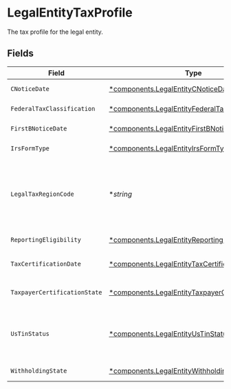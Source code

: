 # LegalEntityTaxProfile

The tax profile for the legal entity.


## Fields

| Field                                                                                                                 | Type                                                                                                                  | Required                                                                                                              | Description                                                                                                           | Example                                                                                                               |
| --------------------------------------------------------------------------------------------------------------------- | --------------------------------------------------------------------------------------------------------------------- | --------------------------------------------------------------------------------------------------------------------- | --------------------------------------------------------------------------------------------------------------------- | --------------------------------------------------------------------------------------------------------------------- |
| `CNoticeDate`                                                                                                         | [*components.LegalEntityCNoticeDate](../../models/components/legalentitycnoticedate.md)                               | :heavy_minus_sign:                                                                                                    | C Notice date.                                                                                                        |                                                                                                                       |
| `FederalTaxClassification`                                                                                            | [*components.LegalEntityFederalTaxClassification](../../models/components/legalentityfederaltaxclassification.md)     | :heavy_minus_sign:                                                                                                    | Federal tax classification.                                                                                           | C_CORPORATION                                                                                                         |
| `FirstBNoticeDate`                                                                                                    | [*components.LegalEntityFirstBNoticeDate](../../models/components/legalentityfirstbnoticedate.md)                     | :heavy_minus_sign:                                                                                                    | Initial B Notice date.                                                                                                |                                                                                                                       |
| `IrsFormType`                                                                                                         | [*components.LegalEntityIrsFormType](../../models/components/legalentityirsformtype.md)                               | :heavy_minus_sign:                                                                                                    | IRS form type.                                                                                                        | W_8                                                                                                                   |
| `LegalTaxRegionCode`                                                                                                  | **string*                                                                                                             | :heavy_minus_sign:                                                                                                    | Legal tax region must be "US" if provided W-9, otherwise must be a non-US country.                                    | US                                                                                                                    |
| `ReportingEligibility`                                                                                                | [*components.LegalEntityReportingEligibility](../../models/components/legalentityreportingeligibility.md)             | :heavy_minus_sign:                                                                                                    | Tax reporting eligibility.                                                                                            | ELIGIBLE                                                                                                              |
| `TaxCertificationDate`                                                                                                | [*components.LegalEntityTaxCertificationDate](../../models/components/legalentitytaxcertificationdate.md)             | :heavy_minus_sign:                                                                                                    | Tax Certification date.                                                                                               |                                                                                                                       |
| `TaxpayerCertificationState`                                                                                          | [*components.LegalEntityTaxpayerCertificationState](../../models/components/legalentitytaxpayercertificationstate.md) | :heavy_minus_sign:                                                                                                    | Taxpayer certification status.                                                                                        | CERTIFIED                                                                                                             |
| `UsTinStatus`                                                                                                         | [*components.LegalEntityUsTinStatus](../../models/components/legalentityustinstatus.md)                               | :heavy_minus_sign:                                                                                                    | United States Individual Taxpayer Identification Number (ITIN) status.                                                | PASSING                                                                                                               |
| `WithholdingState`                                                                                                    | [*components.LegalEntityWithholdingState](../../models/components/legalentitywithholdingstate.md)                     | :heavy_minus_sign:                                                                                                    | B/C Notice status.                                                                                                    | FIRST_B_NOTICE_RECEIVED                                                                                               |